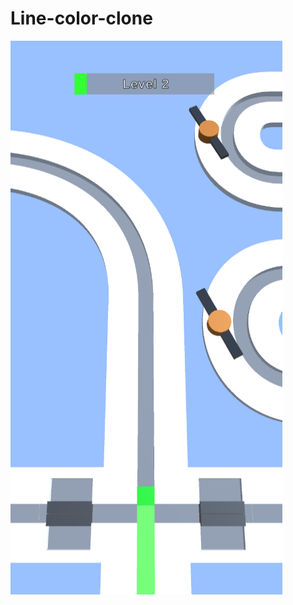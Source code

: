 # Line-color-clone

<img src="https://github.com/gnom6584/Line-color-clone/blob/master/scr1.PNG" width="435" height="886"/>
